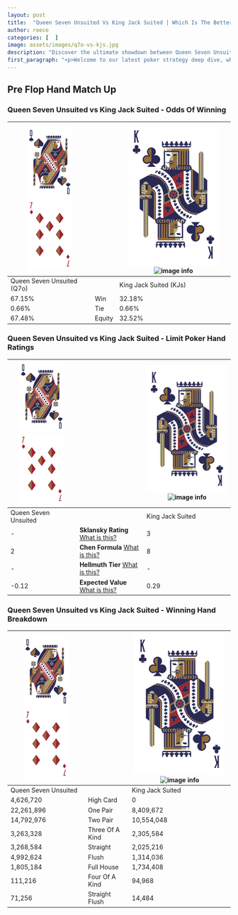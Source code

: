 ```yaml
---
layout: post
title:  "Queen Seven Unsuited Vs King Jack Suited | Which Is The Better Hand In Poker? A Complete Guide"
author: reece
categories: [  ]
image: assets/images/q7o-vs-kjs.jpg
description: "Discover the ultimate showdown between Queen Seven Unsuited and King Jack Suited in poker! Uncover the odds, strategies, and scenarios where one hand triumphs over the other. Get ready to up your poker game with this thrilling analysis."
first_paragraph: "<p>Welcome to our latest poker strategy deep dive, where we're pitting two distinct hands against each other in a high-stakes showdown: Queen Seven Unsuited vs King Jack Suited.</p><p>In the dynamic world of poker, every decision counts, and knowing which hand holds the upper hand is key to your success at the table.</p><p>In this article, we'll dissect these two hands, explore the scenarios where one dominates the other, and equip you with the knowledge to make strategic choices that can tip the odds in your favor.</p><p>Get ready to unravel the intriguing dynamics of these poker hands and elevate your game to new heights.</p>"
---
```




[comment]: # (sp0)

## Pre Flop Hand Match Up

<div class="table hand-ratings" markdown="1"> 



### Queen Seven Unsuited vs King Jack Suited - Odds Of Winning


    
| ![image info](assets/images/hand1/Q.png) ![image info](assets/images/hand1/7o.png) |  | ![image info](assets/images/hand2/K.png) ![image info](assets/images/hand2/Js.png) |
| -------- | -------- | -------- |
| Queen Seven Unsuited (Q7o) |  | King Jack Suited (KJs) |
| 67.15% | Win | 32.18% |
| 0.66% | Tie | 0.66% |
| 67.48% | Equity | 32.52% |




[comment]: # (sp1)



### Queen Seven Unsuited vs King Jack Suited - Limit Poker Hand Ratings


    
| ![image info](assets/images/hand1/Q.png) ![image info](assets/images/hand1/7o.png) |  | ![image info](assets/images/hand2/K.png) ![image info](assets/images/hand2/Js.png) |
| -------- | -------- | -------- |
| Queen Seven Unsuited |  | King Jack Suited |
| - | **Sklansky Rating** [What is this?](/sklansky-rating-explained) | 3 |
| 2 | **Chen Formula** [What is this?](/chen-formula-explained) | 8 |
| - | **Hellmuth Tier** [What is this?](/Hellmuth-tier-explained) | - |
| -0.12 | **Expected Value** [What is this?](/expected-value-explained) | 0.29 |




[comment]: # (sp2)



### Queen Seven Unsuited vs King Jack Suited - Winning Hand Breakdown


    
| ![image info](assets/images/hand1/Q.png) ![image info](assets/images/hand1/7o.png) |  | ![image info](assets/images/hand2/K.png) ![image info](assets/images/hand2/Js.png) |
| -------- | -------- | -------- |
| Queen Seven Unsuited |  | King Jack Suited |
| 4,626,720 | High Card | 0 |
| 22,261,896 | One Pair | 8,409,672 |
| 14,792,976 | Two Pair | 10,554,048 |
| 3,263,328 | Three Of A Kind | 2,305,584 |
| 3,268,584 | Straight | 2,025,216 |
| 4,992,624 | Flush | 1,314,036 |
| 1,805,184 | Full House | 1,734,408 |
| 111,216 | Four Of A Kind | 94,968 |
| 71,256 | Straight Flush | 14,484 |




[comment]: # (sp3)



</div>

[comment]: # (sp4)



[comment]: # (sp5)

